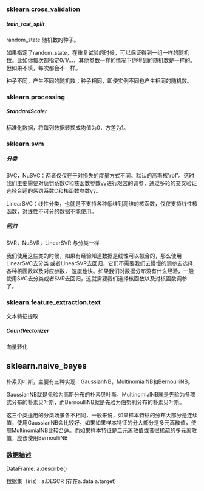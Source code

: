 ### sklearn.cross_validation

##### train_test_split

random_state      随机数的种子。

如果指定了random_state，在重复试验的时候，可以保证得到一组一样的随机数。比如你每次都指定0/1/...，其他参数一样的情况下你得到的随机数是一样的。但如果不填，每次都会不一样。

种子不同，产生不同的随机数；种子相同，即使实例不同也产生相同的随机数。

### sklearn.processing

##### StandardScaler

标准化数据，将每列数据转换成均值为0，方差为1。

### sklearn.svm

##### 分类

SVC，NuSVC：两者仅仅在于对损失的度量方式不同。默认的高斯核'rbf'。这时我们主要需要对惩罚系数C和核函数参数γγ进行艰苦的调参，通过多轮的交叉验证选择合适的惩罚系数C和核函数参数γγ。

LinearSVC：线性分类，也就是不支持各种低维到高维的核函数，仅仅支持线性核函数，对线性不可分的数据不能使用。

##### 回归

SVR，NuSVR，LinearSVR    与分类一样

我们使用这些类的时候，如果有经验知道数据是线性可以拟合的，那么使用LinearSVC去分类 或者LinearSVR去回归，它们不需要我们去慢慢的调参去选择各种核函数以及对应参数， 速度也快。如果我们对数据分布没有什么经验，一般使用SVC去分类或者SVR去回归，这就需要我们选择核函数以及对核函数调参了。

### sklearn.feature_extraction.text

文本特征提取

##### CountVectorizer

向量转化

## sklearn.naive_bayes

朴素贝叶斯，主要有三种实现：GaussianNB，MultinomialNB和BernoulliNB。

GaussianNB就是先验为高斯分布的朴素贝叶斯，MultinomialNB就是先验为多项式分布的朴素贝叶斯，而BernoulliNB就是先验为伯努利分布的朴素贝叶斯。

这三个类适用的分类场景各不相同，一般来说，如果样本特征的分布大部分是连续值，使用GaussianNB会比较好。如果如果样本特征的分大部分是多元离散值，使用MultinomialNB比较合适。而如果样本特征是二元离散值或者很稀疏的多元离散值，应该使用BernoulliNB

### 数据描述

DataFrame: a.describe()

数据集（iris) : a.DESCR    (存在a.data a.target)